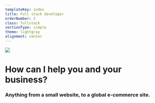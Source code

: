 ```yaml
---
templateKey: index
title: Full stack developer
orderNumber: 2
class: fullstack
sectionType: simple
theme: lightgray
alignment: center
---
```

![](/img/omakuva.png)

# How can I help you and your business?
### Anything from a small website, to a global e-commerce site.
